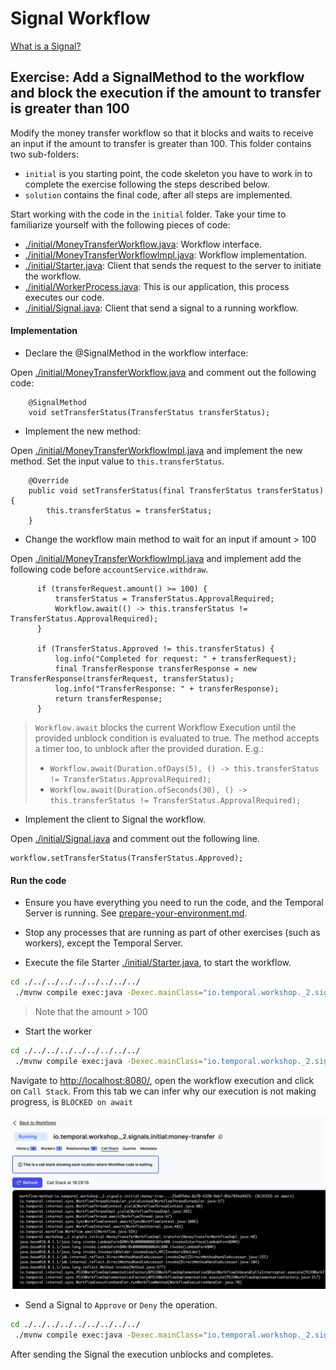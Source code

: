# Signal Workflow

[What is a Signal?](https://docs.temporal.io/workflows#signal) 


## Exercise: Add a SignalMethod to the workflow and block the execution if the amount to transfer is greater than 100

Modify the money transfer workflow so that it blocks and waits to receive an input if the amount to transfer is greater than 100.
This folder contains two sub-folders:
- `initial` is you starting point, the code skeleton you have to work in to complete the exercise following the
  steps described below.
- `solution` contains the final code, after all steps are implemented.


Start working with the code in the `initial` folder.
Take your time to familiarize yourself with the following pieces of code:
- [./initial/MoneyTransferWorkflow.java](./initial/MoneyTransferWorkflow.java): Workflow interface.
- [./initial/MoneyTransferWorkflowImpl.java](./initial/MoneyTransferWorkflowImpl.java): Workflow implementation.
- [./initial/Starter.java](./initial/Starter.java): Client that sends the request to the server to initiate the workflow.
- [./initial/WorkerProcess.java](./initial/WorkerProcess.java): This is our application, this process executes our code.
- [./initial/Signal.java](./initial/Signal.java): Client that send a signal to a running workflow.


####  Implementation

- Declare the @SignalMethod in the workflow interface:

Open [./initial/MoneyTransferWorkflow.java](./initial/MoneyTransferWorkflow.java) and comment out the following code:

```
    @SignalMethod
    void setTransferStatus(TransferStatus transferStatus);
```


- Implement the new method:

Open [./initial/MoneyTransferWorkflowImpl.java](./initial/MoneyTransferWorkflowImpl.java) and implement the new method. Set the input value to `this.transferStatus`.

```
    @Override
    public void setTransferStatus(final TransferStatus transferStatus) {
        this.transferStatus = transferStatus;
    }
```


- Change the workflow main method to wait for an input if amount > 100

Open [./initial/MoneyTransferWorkflowImpl.java](./initial/MoneyTransferWorkflowImpl.java) and implement add the following code before `accountService.withdraw`.

```
      if (transferRequest.amount() >= 100) {
          transferStatus = TransferStatus.ApprovalRequired;
          Workflow.await(() -> this.transferStatus != TransferStatus.ApprovalRequired);
      }

      if (TransferStatus.Approved != this.transferStatus) {
          log.info("Completed for request: " + transferRequest);
          final TransferResponse transferResponse = new TransferResponse(transferRequest, transferStatus);
          log.info("TransferResponse: " + transferResponse);
          return transferResponse;
      }
```


> `Workflow.await` blocks the current Workflow Execution until the provided unblock condition is evaluated to true.
The method accepts a timer too, to unblock after the provided duration. E.g.:
> - `Workflow.await(Duration.ofDays(5), () -> this.transferStatus != TransferStatus.ApprovalRequired);`
> - `Workflow.await(Duration.ofSeconds(30), () -> this.transferStatus != TransferStatus.ApprovalRequired);`



- Implement the client to Signal the workflow.

Open [./initial/Signal.java](./initial/Signal.java) and comment out the following line.

```
workflow.setTransferStatus(TransferStatus.Approved);
```

####  Run the code

- Ensure you have everything you need to run the code, and the Temporal Server is running.
  See [prepare-your-environment.md](./../../../../../../../../prepare-your-environment.md).

- Stop any processes that are running as part of other exercises (such as workers), except the Temporal Server.

- Execute the file Starter [./initial/Starter.java](./initial/Starter.java), to start the workflow.

```bash
cd ./../../../../../../../../
 ./mvnw compile exec:java -Dexec.mainClass="io.temporal.workshop._2.signal.initial.Starter"

```

> Note that the amount > 100

- Start the worker

```bash
cd ./../../../../../../../../
 ./mvnw compile exec:java -Dexec.mainClass="io.temporal.workshop._2.signal.initial.WorkerProcess"

```

Navigate to  [http://localhost:8080/](http://localhost:8080/), open the workflow execution and click on `Call Stack`.
From this tab we can infer why our execution is not making progress, is `BLOCKED on await`

![](blockedOnAwait.png)



- Send a Signal to `Approve` or `Deny` the operation.

```bash
cd ./../../../../../../../../
 ./mvnw compile exec:java -Dexec.mainClass="io.temporal.workshop._2.signal.initial.Signal"

```

After sending the Signal the execution unblocks and completes.
